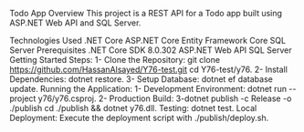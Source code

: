 Todo App
Overview
This project is a REST API for a Todo app built using ASP.NET Web API and SQL Server.

Technologies Used
.NET Core
ASP.NET Core
Entity Framework Core
SQL Server
Prerequisites
.NET Core SDK 8.0.302
ASP.NET Web API
SQL Server
Getting Started
Steps:
1- Clone the Repository:
git clone https://github.com/HassanAlsayed/Y76-test.git 
cd Y76-test/y76.
2- Install Dependencies:
dotnet restore.
3- Setup Database:
dotnet ef database update.
 Running the Application:
1- Development Environment:
dotnet run --project y76/y76.csproj.
2- Production Build: 
3-dotnet publish -c Release -o ./publish 
cd ./publish && dotnet y76.dll.
Testing: 
dotnet test.
Local Deployment: 
Execute the deployment script with ./publish/deploy.sh.
